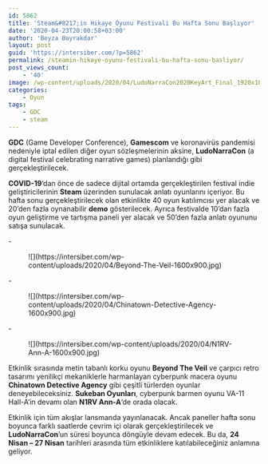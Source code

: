 ```yaml
---
id: 5862
title: 'Steam&#8217;in Hikaye Oyunu Festivali Bu Hafta Sonu Başlıyor'
date: '2020-04-23T20:00:58+03:00'
author: 'Beyza Bayrakdar'
layout: post
guid: 'https://intersiber.com/?p=5862'
permalink: /steamin-hikaye-oyunu-festivali-bu-hafta-sonu-basliyor/
post_views_count:
    - '40'
image: /wp-content/uploads/2020/04/LudoNarraCon2020KeyArt_Final_1920x1080.jpg
categories:
    - Oyun
tags:
    - GDC
    - steam
---
```


**GDC** (Game Developer Conference), **Gamescom** ve koronavirüs pandemisi nedeniyle iptal edilen diğer oyun sözleşmelerinin aksine, **LudoNarraCon** (a digital festival celebrating narrative games) planlandığı gibi gerçekleştirilecek.

**COVID-19**‘dan önce de sadece dijital ortamda gerçekleştirilen festival indie geliştiricilerinin **Steam** üzerinden sunulacak anlatı oyunlarını içeriyor. Bu hafta sonu gerçekleştirilecek olan etkinlikte 40 oyun katılımcısı yer alacak ve 20’den fazla oynanabilir **demo** gösterilecek. Ayrıca festivalde 10’dan fazla oyun geliştirme ve tartışma paneli yer alacak ve 50’den fazla anlatı oyununu satışa sunulacak.

<div class="wp-block-jetpack-slideshow aligncenter" data-effect="slide"><div class="wp-block-jetpack-slideshow_container swiper-container">- <figure>![](https://intersiber.com/wp-content/uploads/2020/04/Beyond-The-Veil-1600x900.jpg)</figure>
- <figure>![](https://intersiber.com/wp-content/uploads/2020/04/Chinatown-Detective-Agency-1600x900.jpg)</figure>
- <figure>![](https://intersiber.com/wp-content/uploads/2020/04/N1RV-Ann-A-1600x900.jpg)</figure>

<a class="wp-block-jetpack-slideshow_button-prev swiper-button-prev swiper-button-white" role="button"></a><a class="wp-block-jetpack-slideshow_button-next swiper-button-next swiper-button-white" role="button"></a><a aria-label="Pause Slideshow" class="wp-block-jetpack-slideshow_button-pause" role="button"></a><div class="wp-block-jetpack-slideshow_pagination swiper-pagination swiper-pagination-white"></div></div></div>Etkinlik sırasında metin tabanlı korku oyunu **Beyond The Veil** ve çarpıcı retro tasarımı yenilikçi mekaniklerle harmanlayan cyberpunk macera oyunu **Chinatown Detective Agency** gibi çeşitli türlerden oyunlar deneyebileceksiniz. **Sukeban Oyunları**, cyberpunk barmen oyunu VA-11 Hall-A’in devamı olan **N1RV Ann-A**‘de orada olacak.

Etkinlik için tüm akışlar lansmanda yayınlanacak. Ancak paneller hafta sonu boyunca farklı saatlerde çevrim içi olarak gerçekleştirilecek ve **LudoNarraCon**’un süresi boyunca döngüyle devam edecek. Bu da, **24 Nisan – 27 Nisan** tarihleri ​​arasında tüm etkinliklere katılabileceğiniz anlamına geliyor.